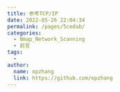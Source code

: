```yaml
---
title: 参考TCP/IP
date: 2022-05-26 22:04:34
permalink: /pages/5cedab/
categories:
  - Nmap_Network_Scanning
  - 前言
tags:
  - 
author: 
  name: opzhang
  link: https://github.com/opzhang
---
```

